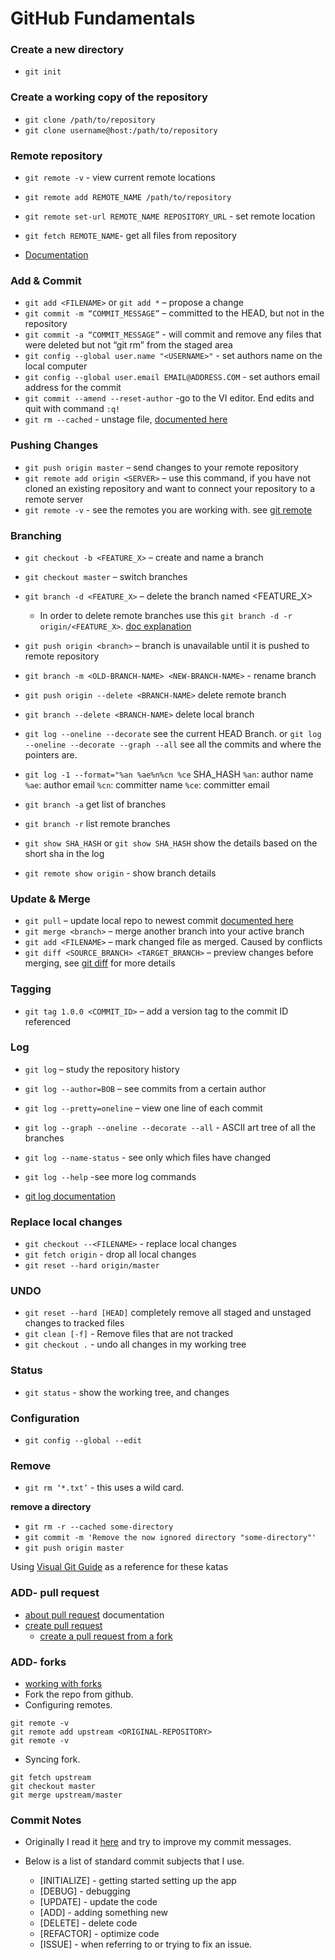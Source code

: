 # GitHub Fundamentals

### Create a new directory

- `git init`

### Create a working copy of the repository

- `git clone /path/to/repository`
- `git clone username@host:/path/to/repository`

### Remote repository

- `git remote -v` - view current remote locations

- `git remote add REMOTE_NAME /path/to/repository`
- `git remote set-url REMOTE_NAME REPOSITORY_URL` - set remote location
- `git fetch REMOTE_NAME`- get all files from repository
- [Documentation](https://help.github.com/articles/changing-a-remote-s-url/)

### Add & Commit

- `git add <FILENAME>` or `git add *` – propose a change
- `git commit -m “COMMIT_MESSAGE”` – committed to the HEAD, but not in the repository
- `git commit -a “COMMIT_MESSAGE”` - will commit and remove any files that were deleted but not “git rm” from the staged area
- `git config --global user.name "<USERNAME>"` - set authors name on the local computer
- `git config --global user.email EMAIL@ADDRESS.COM` - set authors email address for the commit
- `git commit --amend --reset-author` -go to the VI editor. End edits and quit with command `:q!`
- `git rm --cached` - unstage file, [documented here](https://git-scm.com/docs/git-rm)

### Pushing Changes

- `git push origin master` – send changes to your remote repository
- `git remote add origin <SERVER>` – use this command, if you have not cloned an existing repository and want to connect your repository to a remote server
- `git remote -v` - see the remotes you are working with. see [git remote](https://git-scm.com/docs/git-remote)

### Branching

- `git checkout -b <FEATURE_X>` – create and name a branch
- `git checkout master` – switch branches
- `git branch -d <FEATURE_X>` – delete the branch named <FEATURE_X>
  - In order to delete remote branches use this `git branch -d -r origin/<FEATURE_X>`. [doc explanation](https://git-scm.com/docs/git-branch)
- `git push origin <branch>` – branch is unavailable until it is pushed to remote repository
- `git branch -m <OLD-BRANCH-NAME> <NEW-BRANCH-NAME>` - rename branch
- `git push origin --delete <BRANCH-NAME>` delete remote branch
- `git branch --delete <BRANCH-NAME>` delete local branch

- `git log --oneline --decorate` see the current HEAD Branch. or `git log --oneline --decorate --graph --all` see all the commits and where the pointers are.
- `git log -1 --format="%an %ae%n%cn %ce` SHA_HASH
  `%an`: author name
  `%ae`: author email
  `%cn`: committer name
  `%ce`: committer email
- `git branch -a` get list of branches
- `git branch -r` list remote branches
- `git show SHA_HASH` or `git show SHA_HASH` show the details based on the short sha in the log
- `git remote show origin` - show branch details

### Update & Merge

- `git pull` – update local repo to newest commit [documented here](https://git-scm.com/docs/git-pull)
- `git merge <branch>` – merge another branch into your active branch
- `git add <FILENAME>` – mark changed file as merged. Caused by conflicts
- `git diff <SOURCE_BRANCH> <TARGET_BRANCH>` – preview changes before merging, see [git diff](https://git-scm.com/docs/git-diff) for more details

### Tagging

- `git tag 1.0.0 <COMMIT_ID>` – add a version tag to the commit ID referenced

### Log

- `git log` – study the repository history
- `git log --author=BOB` – see commits from a certain author
- `git log --pretty=oneline` – view one line of each commit
- `git log --graph --oneline --decorate --all` - ASCII art tree of all the branches
- `git log --name-status` - see only which files have changed
- `git log --help` -see more log commands

- [git log documentation](https://git-scm.com/book/en/v2/Git-Basics-Viewing-the-Commit-History)

### Replace local changes

- `git checkout --<FILENAME>` - replace local changes
- `git fetch origin` - drop all local changes
- `git reset --hard origin/master`

### UNDO

- `git reset --hard [HEAD]` completely remove all staged and unstaged changes to tracked files
- `git clean [-f]` - Remove files that are not tracked
- `git checkout .` - undo all changes in my working tree

### Status

- `git status` - show the working tree, and changes

### Configuration

- `git config --global --edit`

### Remove

- `git rm ‘*.txt’` - this uses a wild card.

**remove a directory**

- `git rm -r --cached some-directory`
- `git commit -m 'Remove the now ignored directory "some-directory"'`
- `git push origin master`

Using [Visual Git Guide](http://marklodato.github.io/visual-git-guide/index-en.html) as a reference for these katas

### ADD- pull request

- [about pull request](https://help.github.com/articles/about-pull-requests/) documentation
- [create pull request](https://help.github.com/articles/creating-a-pull-request/)
  - [create a pull request from a fork](https://help.github.com/articles/creating-a-pull-request-from-a-fork/)

### ADD- forks

- [working with forks](https://help.github.com/articles/working-with-forks/)
- Fork the repo from github.
- Configuring remotes.

```git
git remote -v
git remote add upstream <ORIGINAL-REPOSITORY>
git remote -v
```

- Syncing fork.

```git
git fetch upstream
git checkout master
git merge upstream/master
```

### Commit Notes

- Originally I read it [here](https://gist.github.com/robertpainsi/b632364184e70900af4ab688decf6f53) and try to improve my commit messages.
- Below is a list of standard commit subjects that I use.

  - [INITIALIZE] - getting started setting up the app
  - [DEBUG] - debugging
  - [UPDATE] - update the code
  - [ADD] - adding something new
  - [DELETE] - delete code
  - [REFACTOR] - optimize code
  - [ISSUE] - when referring to or trying to fix an issue.